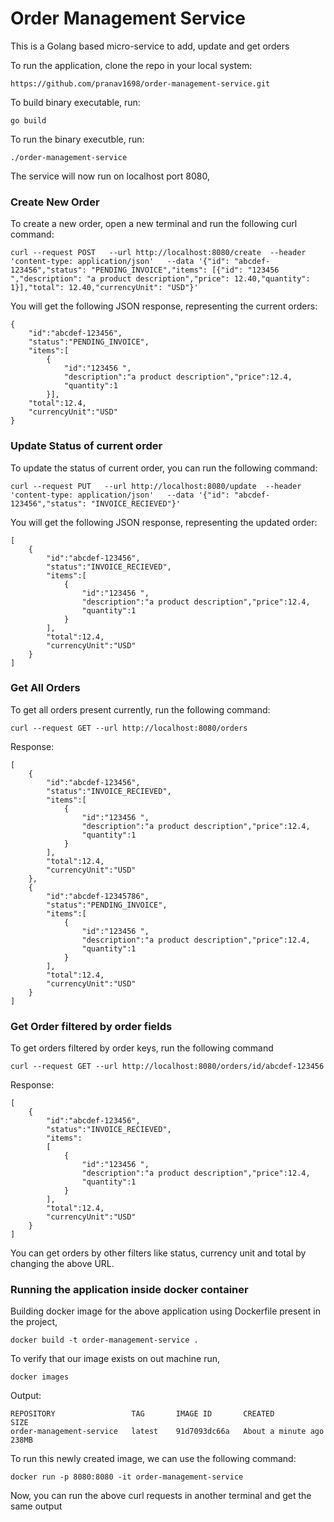 # Order Management Service

This is a Golang based micro-service to add, update and get orders

To run the application, clone the repo in your local system:
```
https://github.com/pranav1698/order-management-service.git
```

To build binary executable, run:
```
go build
```

To run the binary executble, run:
```
./order-management-service
```

The service will now run on localhost port 8080,

### Create New Order
To create a new order, open a new terminal and run the following curl command:

```
curl --request POST   --url http://localhost:8080/create  --header 'content-type: application/json'   --data '{"id": "abcdef-123456","status": "PENDING_INVOICE","items": [{"id": "123456 ","description": "a product description","price": 12.40,"quantity": 1}],"total": 12.40,"currencyUnit": "USD"}'
```

You will get the following JSON response, representing the current orders:

```
{
    "id":"abcdef-123456",
    "status":"PENDING_INVOICE",
    "items":[
        {
            "id":"123456 ",
            "description":"a product description","price":12.4,
            "quantity":1
        }],
    "total":12.4,
    "currencyUnit":"USD"
}

```

### Update Status of current order
To update the status of current order, you can run the following command:

```
curl --request PUT   --url http://localhost:8080/update  --header 'content-type: application/json'   --data '{"id": "abcdef-123456","status": "INVOICE_RECIEVED"}'
```

You will get the following JSON response, representing the updated order:

```
[
    {
        "id":"abcdef-123456",
        "status":"INVOICE_RECIEVED",
        "items":[
            {
                "id":"123456 ",
                "description":"a product description","price":12.4,
                "quantity":1
            }
        ],
        "total":12.4,
        "currencyUnit":"USD"
    }
]

```

### Get All Orders
To get all orders present currently, run the following command:

```
curl --request GET --url http://localhost:8080/orders
```

Response:

```
[
    {
        "id":"abcdef-123456",
        "status":"INVOICE_RECIEVED",
        "items":[
            {
                "id":"123456 ",
                "description":"a product description","price":12.4,
                "quantity":1
            }
        ],
        "total":12.4,
        "currencyUnit":"USD"
    },
    {
        "id":"abcdef-12345786",
        "status":"PENDING_INVOICE",
        "items":[
            {
                "id":"123456 ",
                "description":"a product description","price":12.4,
                "quantity":1
            }
        ],
        "total":12.4,
        "currencyUnit":"USD"
    }
]

```

### Get Order filtered by order fields
To get orders filtered by order keys, run the following command

```
curl --request GET --url http://localhost:8080/orders/id/abcdef-123456
```

Response:

```
[
    {
        "id":"abcdef-123456",
        "status":"INVOICE_RECIEVED",
        "items":
        [
            {
                "id":"123456 ",
                "description":"a product description","price":12.4,
                "quantity":1
            }
        ],
        "total":12.4,
        "currencyUnit":"USD"
    }
]

```

You can get orders by other filters like status, currency unit and total by changing the above URL.

### Running the application inside docker container

Building docker image for the above application using Dockerfile present in the project,

```
docker build -t order-management-service .
```

To verify that our image exists on out machine run,

```
docker images
```

Output:

```
REPOSITORY                 TAG       IMAGE ID       CREATED              SIZE
order-management-service   latest    91d7093dc66a   About a minute ago   238MB
```

To run this newly created image, we can use the following command:

```
docker run -p 8080:8080 -it order-management-service
```

Now, you can run the above curl requests in another terminal and get the same output